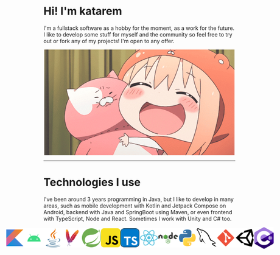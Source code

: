 <!DOCTYPE html>

<html>
<body>
    <h1>Hi! I'm katarem</h1>
    <p>I'm a fullstack software as a hobby for the moment, as a work for the future. I like to develop some stuff for myself and the community so feel free to try out or fork any of my projects! I'm open to any offer.</p>
    <img src="./assets/javafr.gif" title="" alt="javafr.gif" style="display: block; margin: 0 auto;">
    <hr>
    <h1>Technologies I use</h1>
    <p>I've been around 3 years programming in Java, but I like to develop in many areas, such as mobile development with Kotlin and Jetpack Compose on Android, backend with Java and SpringBoot using Maven, or even frontend with TypeScript, Node and React. Sometimes I work with Unity and C# too.</p>
    <div style="display: flex; justify-content: center; align-items: center; row-gap: 2rem;">
        <img src="./assets/kotlin.svg" style="width: 10%;">
        <img src="./assets/android.svg" style="width: 10%;">
        <img src="./assets/java.svg" style="width: 10%;">
        <img src="./assets/maven.svg" style="width: 10%;">
        <img src="./assets/spring.svg" style="width: 10%;">
        <img src="./assets/javascript.svg" style="width: 10%;">
        <img src="./assets/typescript.svg" style="width: 10%;">
        <img src="./assets/react.svg" style="width: 10%;">
        <img src="./assets/nodejs.svg" style="width: 10%;">
        <img src="./assets/python.svg" style="width: 10%;">
        <img src="./assets/mysql.svg" style="width: 10%;">
        <img src="./assets/git.svg" style="width: 10%;">
        <img src="./assets/unity.svg" style="width: 10%;">
        <img src="./assets/csharp.svg" style="width: 10%;">    
    </div>
</body>
</html>
